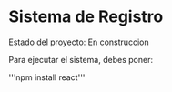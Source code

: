 <h1> Sistema de Registro </h1>

Estado del proyecto: En construccion

Para ejecutar el sistema, debes poner:

'''npm install react'''
